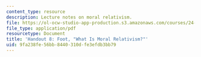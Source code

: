 ```yaml
---
content_type: resource
description: Lecture notes on moral relativism.
file: https://ol-ocw-studio-app-production.s3.amazonaws.com/courses/24-231-ethics-fall-2009/9fa238fe56bb8440310dfe3efdb3bb79_MIT24_231F09_lec09.pdf
file_type: application/pdf
resourcetype: Document
title: 'Handout 8: Foot, "What Is Moral Relativism?"'
uid: 9fa238fe-56bb-8440-310d-fe3efdb3bb79
---
```

